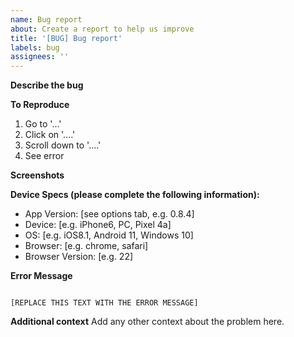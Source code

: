 ```yaml
---
name: Bug report
about: Create a report to help us improve
title: '[BUG] Bug report'
labels: bug
assignees: ''
---
```


<!--
  Thank you for taking the time to submit an issue!
  To maximize our ability to help you, please fill out the following form thoroughly.
  Any missing details will require follow-up, which delays the issue being resolved.
-->

**Describe the bug**

<!--
  A clear and concise description of what the bug is.
  How is the app behaving? What do you expect to happen?
-->

**To Reproduce**

<!--
  Please provide a step-by-step procedure which reliably reproduces the error.
  See the example below.
-->

1. Go to '...'
2. Click on '....'
3. Scroll down to '....'
4. See error

**Screenshots**

<!--
  If applicable, add screenshots or link a video to help explain your problem.
-->

**Device Specs (please complete the following information):**

- App Version: [see options tab, e.g. 0.8.4]
- Device: [e.g. iPhone6, PC, Pixel 4a]
- OS: [e.g. iOS8.1, Android 11, Windows 10]
- Browser: [e.g. chrome, safari]
- Browser Version: [e.g. 22]

**Error Message**

<!--
  Most modern browsers have a development console, which displays errors as they occur.
  If applicable (especially in the case of a crash), this can drastically help in diagnosing issues.
  Please open this (Press the F12 key on Microsoft Edge, Firefox, or Chrome), locate any errors if they exist,
  copy them, and paste them here.
-->

```

[REPLACE THIS TEXT WITH THE ERROR MESSAGE]

```

**Additional context**
Add any other context about the problem here.
